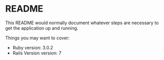 # README

This README would normally document whatever steps are necessary to get the
application up and running.

Things you may want to cover:

* Ruby version: 3.0.2
* Rails Version version: 7

